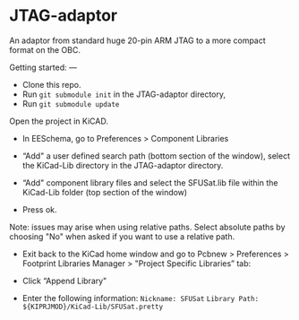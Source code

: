 # JTAG-adaptor
An adaptor from standard huge 20-pin ARM JTAG to a more compact format on the OBC. 

Getting started:
—

- Clone this repo.
- Run `git submodule init` in the JTAG-adaptor directory, 
- Run `git submodule update`

Open the project in KiCAD. 

- In EESchema, go to Preferences > Component Libraries

- “Add" a user defined search path (bottom section of the window), select the KiCad-Lib directory in the JTAG-adaptor directory.
- “Add" component library files and select the SFUSat.lib file within the KiCad-Lib folder (top section of the window)
- Press ok.

Note: issues may arise when using relative paths. Select absolute paths by choosing "No" when asked if you want to use a relative path.

- Exit back to the KiCad home window and go to Pcbnew > Preferences > Footprint Libraries Manager > "Project Specific Libraries” tab:

- Click “Append Library"
- Enter the following information:
`Nickname: SFUSat`
`Library Path: ${KIPRJMOD}/KiCad-Lib/SFUSat.pretty`
